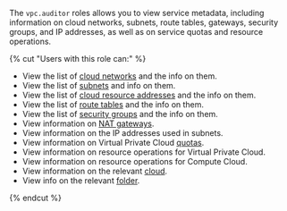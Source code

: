 The `vpc.auditor` roles allows you to view service metadata, including information on cloud networks, subnets, route tables, gateways, security groups, and IP addresses, as well as on service quotas and resource operations.

{% cut "Users with this role can:" %}

* View the list of [cloud networks](../../vpc/concepts/network.md#network) and the info on them.
* View the list of [subnets](../../vpc/concepts/network.md#subnet) and info on them.
* View the list of [cloud resource addresses](../../vpc/concepts/address.md) and the info on them.
* View the list of [route tables](../../vpc/concepts/static-routes.md#rt-vpc) and the info on them.
* View the list of [security groups](../../vpc/concepts/security-groups.md) and the info on them.
* View information on [NAT gateways](../../vpc/concepts/gateways.md).
* View information on the IP addresses used in subnets.
* View information on Virtual Private Cloud [quotas](../../vpc/concepts/limits.md#vpc-quotas).
* View information on resource operations for Virtual Private Cloud.
* View information on resource operations for Compute Cloud.
* View information on the relevant [cloud](../../resource-manager/concepts/resources-hierarchy.md#cloud).
* View info on the relevant [folder](../../resource-manager/concepts/resources-hierarchy.md#folder).

{% endcut %}
